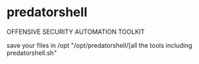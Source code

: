 # predatorshell
OFFENSIVE SECURITY AUTOMATION TOOLKIT

save your files in /opt
"/opt/predatorshell/[all the tools including predatorshell.sh"
